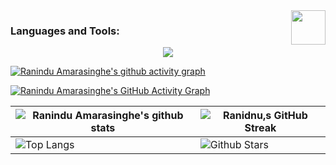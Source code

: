 <!--
<img align ="center" alt ="Banner" src=""> // -->



<img src="https://education.github.com/assets/next/campus-experts/ce-flag-59b436097e6168e12b543fec9e936037ff777d1c0160fa4b07cd7394d8779418.png" width=55px align="right"/>



<h3 align="left">Languages and Tools:</h3>

<p align="center">
  <a href="https://skillicons.dev">
    <img src="https://skillicons.dev/icons?i=java,spring,idea,mongodb,postman,flutter,mysql,py,docker,nginx,maven,webstorm,nodejs,react,tailwind,vscode,stackoverflow" />
  </a>
</p>

[![Ranindu Amarasinghe's github activity graph](https://github-readme-activity-graph.vercel.app/graph?username=RaninduAmarasinghe&theme=github-compact)](https://github.com/ashutosh00710/github-readme-activity-graph)

[![Ranindu Amarasinghe's GitHub Activity Graph](https://activity-graph.herokuapp.com/graph?username=RaninduAmarasinghe&theme=rogue)](https://git.io/praveenscience)

| ![Ranindu Amarasinghe's github stats](https://github-readme-stats.vercel.app/api?username=RaninduAmarasinghe&show_icons=true&theme=tokyonight) | ![Ranidnu,s GitHub Streak](https://github-readme-streak-stats.herokuapp.com/?user=RaninduAmarasinghe&theme=tokyonight) |
| --- | --- |
| ![Top Langs](https://github-readme-stats.vercel.app/api/top-langs/?username=RaninduAmarasinghe&theme=tokyonight) | ![Github Stars](https://github-readme-stats.vercel.app/api?username=RaninduAmarasinghe&show_icons=true&locale=en&count_private=true&hide_rank=true&custom_title=My%20GitHub%20Stats&disable_animations=true&theme=tokyonight) |

